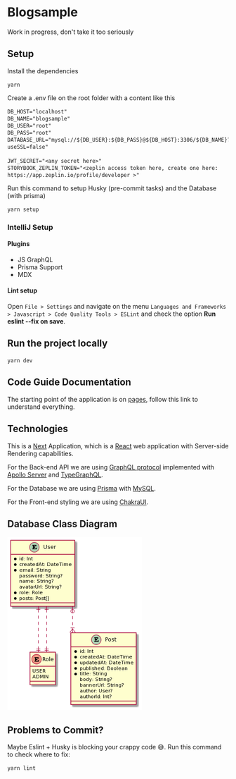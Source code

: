 # Blogsample
Work in progress, don't take it too seriously

## Setup
Install the dependencies
```shell
yarn
```
Create a .env file on the root folder with a content like this
```
DB_HOST="localhost"
DB_NAME="blogsample"
DB_USER="root"
DB_PASS="root"
DATABASE_URL="mysql://${DB_USER}:${DB_PASS}@${DB_HOST}:3306/${DB_NAME}?useSSL=false"

JWT_SECRET="<any secret here>"
STORYBOOK_ZEPLIN_TOKEN="<zeplin access token here, create one here: https://app.zeplin.io/profile/developer >"
```

Run this command to setup Husky (pre-commit tasks) and the Database (with prisma)
```shell
yarn setup
```

### IntelliJ Setup
#### Plugins
- JS GraphQL
- Prisma Support
- MDX
#### Lint setup
Open `File > Settings` and navigate on the menu `Languages and Frameworks > Javascript > Code Quality Tools > ESLint` and
check the option **Run eslint --fix on save**.

## Run the project locally
```shell
yarn dev
```

## Code Guide Documentation
The starting point of the application is on [pages](pages), follow this link to understand everything.

## Technologies
This is a [Next](https://nextjs.org/) Application, which is a [React](https://reactjs.org/) web application with
Server-side Rendering capabilities.

For the Back-end API we are using [GraphQL protocol](https://graphql.org/) implemented with
[Apollo Server](https://www.apollographql.com/) and [TypeGraphQL](https://typegraphql.com/).

For the Database we are using [Prisma](https://www.prisma.io/) with [MySQL](https://www.mysql.com/).

For the Front-end styling we are using [ChakraUI](https://chakra-ui.com/).

## Database Class Diagram
![](prisma/schema.png)


## Problems to Commit?
Maybe Eslint + Husky is blocking your crappy code 😅. Run this command to check where to fix:
```shell
yarn lint
```
